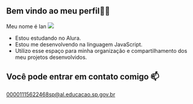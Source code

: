 ## Bem vindo ao meu perfil🐱‍👤
Meu nome é Ian 
![](https://media1.tenor.com/m/yzvQ1oG-O_cAAAAd/winston-overwatch2winston-wintone-hamtone-hammond-wrecking-ball-overwatch.gif)
+ Estou estudando no Alura.
+ Estou me desenvolvendo na linguagem JavaScript.
+ Utilizo esse espaço para minha organização e compartilhamento dos meu projetos desenvolvidos.
## Você pode entrar em contato comigo 📫
00001115622468sp@al.educacao.sp.gov.br
